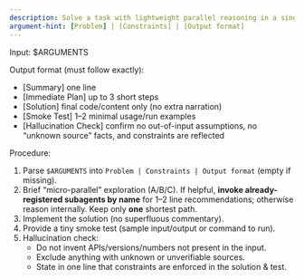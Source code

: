 ```yaml
---
description: Solve a task with lightweight parallel reasoning in a single command—produce a concise plan, implement, then smoke-test and check for hallucinations.
argument-hint: [Problem] | [Constraints] | [Output format]
---
```


Input:
$ARGUMENTS

Output format (must follow exactly):
- [Summary] one line
- [Immediate Plan] up to 3 short steps
- [Solution] final code/content only (no extra narration)
- [Smoke Test] 1–2 minimal usage/run examples
- [Hallucination Check] confirm no out-of-input assumptions, no “unknown source” facts, and constraints are reflected

Procedure:
1) Parse `$ARGUMENTS` into `Problem | Constraints | Output format` (empty if missing).
2) Brief “micro-parallel” exploration (A/B/C). If helpful, **invoke already-registered subagents by name** for 1–2 line recommendations; otherwise reason internally. Keep only **one** shortest path.
3) Implement the solution (no superfluous commentary).
4) Provide a tiny smoke test (sample input/output or command to run).
5) Hallucination check:
   - Do not invent APIs/versions/numbers not present in the input.
   - Exclude anything with unknown or unverifiable sources.
   - State in one line that constraints are enforced in the solution & test.

